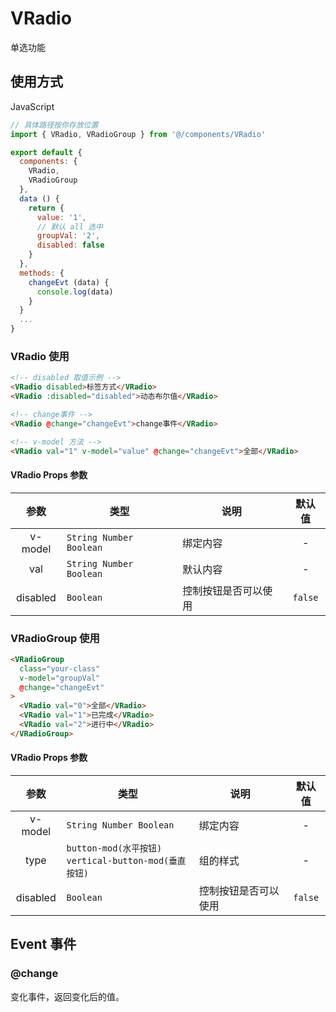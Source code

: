 # VRadio

单选功能

## 使用方式

JavaScript

```javascript
// 具体路径按你存放位置
import { VRadio, VRadioGroup } from '@/components/VRadio'

export default {
  components: {
    VRadio,
    VRadioGroup
  },
  data () {
    return {
      value: '1',
      // 默认 all 选中
      groupVal: '2',
      disabled: false
    }
  },
  methods: {
    changeEvt (data) {
      console.log(data)
    }
  }
  ...
}
```

### VRadio 使用

```html
<!-- disabled 取值示例 -->
<VRadio disabled>标签方式</VRadio>
<VRadio :disabled="disabled">动态布尔值</VRadio>

<!-- change事件 -->
<VRadio @change="changeEvt">change事件</VRadio>

<!-- v-model 方法 -->
<VRadio val="1" v-model="value" @change="changeEvt">全部</VRadio>
```

#### VRadio Props 参数
| 参数 | 类型 | 说明 | 默认值 |
|:---:| --- | --- |:---:|
| v-model | `String Number Boolean` | 绑定内容 | - |
| val | `String Number Boolean` | 默认内容 | - |
| disabled | `Boolean` | 控制按钮是否可以使用 | `false` |

### VRadioGroup 使用

```html
<VRadioGroup 
  class="your-class" 
  v-model="groupVal" 
  @change="changeEvt"
>
  <VRadio val="0">全部</VRadio>
  <VRadio val="1">已完成</VRadio>
  <VRadio val="2">进行中</VRadio>
</VRadioGroup>
```

#### VRadio Props 参数
| 参数 | 类型 | 说明 | 默认值 |
|:---:| --- | --- |:---:|
| v-model | `String Number Boolean` | 绑定内容 | - |
| type | `button-mod(水平按钮)` <br/> `vertical-button-mod(垂直按钮)` | 组的样式 | - |
| disabled | `Boolean` | 控制按钮是否可以使用 | `false` |

## Event 事件

### @change
变化事件，返回变化后的值。